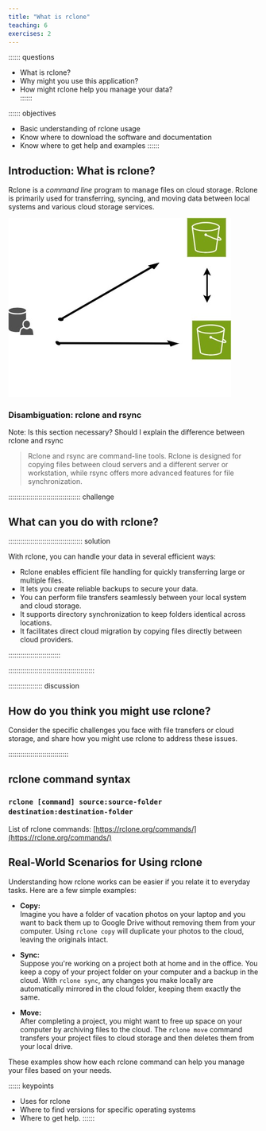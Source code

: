```yaml
---
title: "What is rclone"
teaching: 6
exercises: 2
---
```



:::::: questions  
 -  What is rclone?  
-   Why might you use this application?  
-   How might rclone help you manage your data?   
::::::  

:::::: objectives  
-   Basic understanding of rclone usage 
-   Know where to download the software and documentation
-   Know where to get help and examples 
::::::

## Introduction: What is rclone?

Rclone is a *command line* program to manage files on cloud storage. Rclone is primarily used  for transferring, syncing, and moving data between local systems and various cloud storage services. 

![Test Illustration](test-illustration.jpg)

### Disambiguation:  rclone and rsync
Note: Is this section necessary?  Should I explain the difference between rclone and rsync

>Rclone and rsync are command-line tools. Rclone is designed for copying files between cloud servers and a different server or workstation, while rsync offers more advanced features for file synchronization.  

:::::::::::::::::::::::::::::::::::: challenge

## What can you do with rclone?

::::::::::::::::::::::::::::::::::::: solution

With rclone, you can handle your data in several efficient ways:

- Rclone enables efficient file handling for quickly transferring large or multiple files.
- It lets you create reliable backups to secure your data.
- You can perform file transfers seamlessly between your local system and cloud storage.
- It supports directory synchronization to keep folders identical across locations.
- It facilitates direct cloud migration by copying files directly between cloud providers.

::::::::::::::::::::::::::

:::::::::::::::::::::::::::::::::::::::::::

::::::::::::::::: discussion
## How do you think you might use rclone?  

Consider the specific challenges you face with file transfers or cloud storage, and share how you might use rclone to address these issues.

::::::::::::::::::::::::::::::

## rclone command syntax

### ```rclone [command] source:source-folder  destination:destination-folder``` 

List of rclone commands: [https://rclone.org/commands/](https://rclone.org/commands/) 

## Real-World Scenarios for Using rclone

Understanding how rclone works can be easier if you relate it to everyday tasks. Here are a few simple examples:

- **Copy:**  
  Imagine you have a folder of vacation photos on your laptop and you want to back them up to Google Drive without removing them from your computer. Using `rclone copy` will duplicate your photos to the cloud, leaving the originals intact.

- **Sync:**  
  Suppose you're working on a project both at home and in the office. You keep a copy of your project folder on your computer and a backup in the cloud. With `rclone sync`, any changes you make locally are automatically mirrored in the cloud folder, keeping them exactly the same.

- **Move:**  
  After completing a project, you might want to free up space on your computer by archiving files to the cloud. The `rclone move` command transfers your project files to cloud storage and then deletes them from your local drive.

These examples show how each rclone command can help you manage your files based on your needs.

:::::: keypoints
 - Uses for rclone
 - Where to find versions for specific operating systems
 - Where to get help.
::::::
